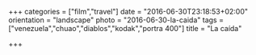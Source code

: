 +++
categories = ["film","travel"]
date = "2016-06-30T23:18:53+02:00"
orientation = "landscape"
photo = "2016-06-30-la-caida"
tags = ["venezuela","chuao","diablos","kodak","portra 400"]
title = "La caída"

+++
